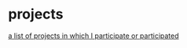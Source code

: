 # projects
[a list of projects in which I participate or participated](https://ghitab.github.io/projects/)
